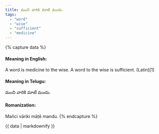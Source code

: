 ```yaml
---
title: మంచి వారికి మాటే మందు.
tags:
  - "word"
  - "wise"
  - "sufficient"
  - "medicine"
---
```


{% capture data %}
#### Meaning in English:
A word is medicine to the wise.
A word to the wise is sufficient. (Latin)[1]

#### Meaning in Telugu:
మంచి వారికి మాటే మందు.

#### Romanization:
Man̄ci vāriki māṭē mandu.
{% endcapture %}

{{ data | markdownify }}

